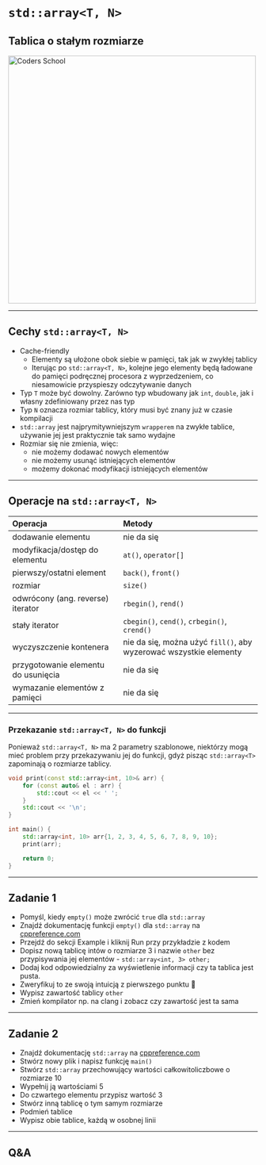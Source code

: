 <!-- .slide: data-background="#111111" -->

# `std::array<T, N>`

## Tablica o stałym rozmiarze

<a href="https://coders.school">
    <img width="500" src="../img/coders_school_logo.png" alt="Coders School" class="plain">
</a>

___

## Cechy `std::array<T, N>`

* <!-- .element: class="fragment fade-in" --> Cache-friendly
  * <!-- .element: class="fragment fade-in" --> Elementy są ułożone obok siebie w pamięci, tak jak w zwykłej tablicy
  * <!-- .element: class="fragment fade-in" --> Iterując po <code>std::array&lt;T, N&gt;</code>, kolejne jego elementy będą ładowane do pamięci podręcznej procesora z wyprzedzeniem, co niesamowicie przyspieszy odczytywanie danych
* <!-- .element: class="fragment fade-in" --> Typ <code>T</code> może być dowolny. Zarówno typ wbudowany jak <code>int</code>, <code>double</code>, jak i własny zdefiniowany przez nas typ
* <!-- .element: class="fragment fade-in" --> Typ <code>N</code> oznacza rozmiar tablicy, który musi być znany już w czasie kompilacji
* <!-- .element: class="fragment fade-in" --> <code>std::array</code> jest najprymitywniejszym <code>wrapperem</code> na zwykłe tablice, używanie jej jest praktycznie tak samo wydajne
* <!-- .element: class="fragment fade-in" --> Rozmiar się nie zmienia, więc:
  * <!-- .element: class="fragment fade-in" --> nie możemy dodawać nowych elementów
  * <!-- .element: class="fragment fade-in" --> nie możemy usunąć istniejących elementów
  * <!-- .element: class="fragment fade-in" --> możemy dokonać modyfikacji istniejących elementów

___
<!-- .element: style="font-size: 0.65em" -->

## Operacje na `std::array<T, N>`

| Operacja                            | Metody                                                                                                                                                                                     |
| :---------------------------------- | :----------------------------------------------------------------------------------------------------------------------------------------------------------------------------------------- |
| dodawanie elementu                  | <!-- .element: class="fragment fade-in" -->  <span class="fragment highlight-red">nie da się</span>                                                                                        |
| modyfikacja/dostęp do elementu      | <!-- .element: class="fragment fade-in" -->  <code class="fragment highlight-green">at()</code>, <code class="fragment highlight-green">operator[]</code>                                  |
| pierwszy/ostatni element            | <!-- .element: class="fragment fade-in" -->  <code>back()</code>, <code>front()</code>                                                                                                     |
| rozmiar | <!-- .element: class="fragment fade-in" -->  <code>size()</code> |
| odwrócony (ang. reverse) iterator   | <!-- .element: class="fragment fade-in" -->  <code>rbegin()</code>, <code>rend()</code>                                                                                                    |
| stały iterator                      | <!-- .element: class="fragment fade-in" -->  <code>cbegin()</code>, <code>cend()</code>, <code>crbegin()</code>, <code>crend()</code>                                                      |
| wyczyszczenie kontenera             | <!-- .element: class="fragment fade-in" -->  <span class="fragment highlight-red">nie da się</span>, można użyć <code>fill()</code>, aby wyzerować wszystkie elementy |
| przygotowanie elementu do usunięcia | <!-- .element: class="fragment fade-in" -->  <span class="fragment highlight-red">nie da się</span>                                                                                        |
| wymazanie elementów z pamięci       | <!-- .element: class="fragment fade-in" -->  <span class="fragment highlight-red">nie da się</span>                                                                                        |

___

### Przekazanie `std::array<T, N>` do funkcji

Ponieważ `std::array<T, N>` ma 2 parametry szablonowe, niektórzy mogą mieć problem przy przekazywaniu jej do funkcji, gdyż pisząc `std::array<T>` zapominają o rozmiarze tablicy.
<!-- .element: class="fragment fade-in" -->

```cpp
void print(const std::array<int, 10>& arr) {
    for (const auto& el : arr) {
        std::cout << el << ' ';
    }
    std::cout << '\n';
}

int main() {
    std::array<int, 10> arr{1, 2, 3, 4, 5, 6, 7, 8, 9, 10};
    print(arr);

    return 0;
}
```
<!-- .element: class="fragment fade-in" -->

___

## Zadanie 1

* Pomyśl, kiedy `empty()` może zwrócić `true` dla `std::array`
* Znajdź dokumentację funkcji `empty()` dla `std::array` na [cppreference.com](https://en.cppreference.com)
* Przejdź do sekcji Example i kliknij Run przy przykładzie z kodem
* Dopisz nową tablicę intów o rozmiarze 3 i nazwie `other` bez przypisywania jej elementów - `std::array<int, 3> other;`
* Dodaj kod odpowiedzialny za wyświetlenie informacji czy ta tablica jest pusta.
* Zweryfikuj to ze swoją intuicją z pierwszego punktu 🙂
* Wypisz zawartość tablicy `other`
* Zmień kompilator np. na clang i zobacz czy zawartość jest ta sama

___

## Zadanie 2

* Znajdź dokumentację `std::array` na [cppreference.com](https://en.cppreference.com)
* Stwórz nowy plik i napisz funkcję `main()`
* Stwórz `std::array` przechowujący wartości całkowitoliczbowe o rozmiarze 10
* Wypełnij ją wartościami 5
* Do czwartego elementu przypisz wartość 3
* Stwórz inną tablicę o tym samym rozmiarze
* Podmień tablice
* Wypisz obie tablice, każdą w osobnej linii

___

## Q&A
